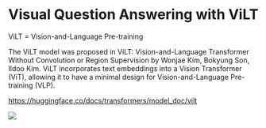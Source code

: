 # Visual Question Answering with ViLT

ViLT = Vision-and-Language Pre-training

The ViLT model was proposed in ViLT: Vision-and-Language Transformer Without Convolution or Region Supervision by Wonjae Kim, Bokyung Son, Ildoo Kim.
ViLT incorporates text embeddings into a Vision Transformer (ViT), allowing it to have a minimal design for Vision-and-Language Pre-training (VLP).

https://huggingface.co/docs/transformers/model_doc/vilt

<img src="ViLT.gif">
